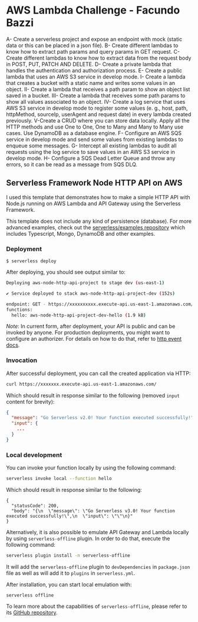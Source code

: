 <!--
title: 'AWS Simple HTTP Endpoint example in NodeJS'
description: 'This template demonstrates how to make a simple HTTP API with Node.js running on AWS Lambda and API Gateway using the Serverless Framework.'
layout: Doc
framework: v3
platform: AWS
language: nodeJS
authorLink: 'https://github.com/serverless'
authorName: 'Serverless, inc.'
authorAvatar: 'https://avatars1.githubusercontent.com/u/13742415?s=200&v=4'
-->

# AWS Lambda Challenge - Facundo Bazzi

A- Create a serverless project and expose an endpoint with mock (static data or this can be placed in a json file).
B- Create different lambdas to know how to extract path params and query params in GET request.
C- Create different lambdas to know how to extract data from the request body in POST, PUT, PATCH AND DELETE.
D- Create a private lambda that handles the authentication and authorization process.
E- Create a public lambda that uses an AWS S3 service in develop mode.
  I- Create a lambda that creates a bucket with a static name and writes some values in an object.
  II- Create a lambda that receives a path param to show an object list saved in a bucket.
  III- Create a lambda that receives some path params to show all values associated to an object.
  IV- Create a log service that uses AWS S3 service in develop mode to register some values (e. g., host, path,      httpMethod, sourceIp, userAgent and request date) in every lambda created previously.
  V-Create a CRUD where you can store data locally. Apply all the HTTP methods and use One to One, One to Many and Many to Many use cases. Use DynamoDB as a database engine.
F- Configure an AWS SQS service in develop mode and send some values from existing lambdas to enqueue some messages.
G- Intercept all existing lambdas to audit all requests using the log service to save values in an AWS S3 service in develop mode.
H- Configure a SQS Dead Letter Queue and throw any errors, so it can be read as a message from SQS DLQ.

## Serverless Framework Node HTTP API on AWS

I used this template that demonstrates how to make a simple HTTP API with Node.js running on AWS Lambda and API Gateway using the Serverless Framework.

This template does not include any kind of persistence (database). For more advanced examples, check out the [serverless/examples repository](https://github.com/serverless/examples/) which includes Typescript, Mongo, DynamoDB and other examples.

### Deployment

```
$ serverless deploy
```

After deploying, you should see output similar to:

```bash
Deploying aws-node-http-api-project to stage dev (us-east-1)

✔ Service deployed to stack aws-node-http-api-project-dev (152s)

endpoint: GET - https://xxxxxxxxxx.execute-api.us-east-1.amazonaws.com/
functions:
  hello: aws-node-http-api-project-dev-hello (1.9 kB)
```

_Note_: In current form, after deployment, your API is public and can be invoked by anyone. For production deployments, you might want to configure an authorizer. For details on how to do that, refer to [http event docs](https://www.serverless.com/framework/docs/providers/aws/events/apigateway/).

### Invocation

After successful deployment, you can call the created application via HTTP:

```bash
curl https://xxxxxxx.execute-api.us-east-1.amazonaws.com/
```

Which should result in response similar to the following (removed `input` content for brevity):

```json
{
  "message": "Go Serverless v2.0! Your function executed successfully!",
  "input": {
    ...
  }
}
```

### Local development

You can invoke your function locally by using the following command:

```bash
serverless invoke local --function hello
```

Which should result in response similar to the following:

```
{
  "statusCode": 200,
  "body": "{\n  \"message\": \"Go Serverless v3.0! Your function executed successfully!\",\n  \"input\": \"\"\n}"
}
```


Alternatively, it is also possible to emulate API Gateway and Lambda locally by using `serverless-offline` plugin. In order to do that, execute the following command:

```bash
serverless plugin install -n serverless-offline
```

It will add the `serverless-offline` plugin to `devDependencies` in `package.json` file as well as will add it to `plugins` in `serverless.yml`.

After installation, you can start local emulation with:

```
serverless offline
```

To learn more about the capabilities of `serverless-offline`, please refer to its [GitHub repository](https://github.com/dherault/serverless-offline).
